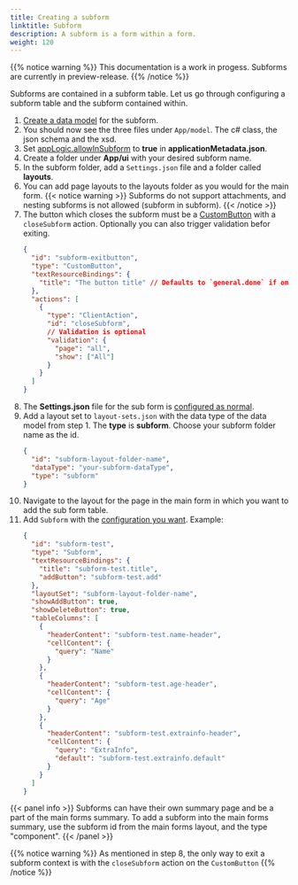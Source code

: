 ```yaml
---
title: Creating a subform
linktitle: Subform
description: A subform is a form within a form.
weight: 120
---
```


{{% notice warning  %}}
This documentation is a work in progess. Subforms are currently in preview-release.
{{% /notice %}}

Subforms are contained in a subform table. Let us go through configuring a subform table and the subform contained within.

1. [Create a data model](../../../app/development/data/data-modeling) for the subform.
2. You should now see the three files under `App/model`. The c# class, the json schema and the xsd.
3. Set [appLogic.allowInSubform](../../../api/models/app-metadata/#applicationlogic) to **true** in **applicationMetadata.json**.
4. Create a folder under **App/ui** with your desired subform name.
5. In the subform folder, add a `Settings.json` file and a folder called **layouts**.
6. You can add page layouts to the layouts folder as you would for the main form.
   {{< notice warning >}}
   Subforms do not support attachments, and nesting subforms is not allowed (subform in subform).
   {{< /notice >}}
7. The button which closes the subform must be a [CustomButton](../../reference/ux/components/custombutton) with a `closeSubform` action. Optionally you can also trigger validation befor exiting.
   ```json
   {
     "id": "subform-exitbutton",
     "type": "CustomButton",
     "textResourceBindings": {
       "title": "The button title" // Defaults to `general.done` if omitted
     },
     "actions": [
       {
         "type": "ClientAction",
         "id": "closeSubform",
         // Validation is optional
         "validation": {
           "page": "all",
           "show": ["All"]
         }
       }
     ]
   }
   ```
8. The **Settings.json** file for the sub form is [configured as normal](../../../app/development/ux/pages/#settings).
9. Add a layout set to `layout-sets.json` with the data type of the data model from step 1. The **type** is **subform**. Choose your subform folder name as the id.
   ```json
   {
     "id": "subform-layout-folder-name",
     "dataType": "your-subform-dataType",
     "type": "subform"
   }
   ```
10. Navigate to the layout for the page in the main form in which you want to add the sub form table.
11. Add `Subform` with the [configuration you want](../../reference/subform/config-options/). Example:
    ```json
    {
      "id": "subform-test",
      "type": "Subform",
      "textResourceBindings": {
        "title": "subform-test.title",
        "addButton": "subform-test.add"
      },
      "layoutSet": "subform-layout-folder-name",
      "showAddButton": true,
      "showDeleteButton": true,
      "tableColumns": [
        {
          "headerContent": "subform-test.name-header",
          "cellContent": {
            "query": "Name"
          }
        },
        {
          "headerContent": "subform-test.age-header",
          "cellContent": {
            "query": "Age"
          }
        },
        {
          "headerContent": "subform-test.extrainfo-header",
          "cellContent": {
            "query": "ExtraInfo",
            "default": "subform-test.extrainfo.default"
          }
        }
      ]
    }
    ```

{{< panel info >}}
Subforms can have their own summary page and be a part of the main forms summary.
To add a subform into the main forms summary, use the subform id from the main forms layout, and the type "component".
{{< /panel >}}

{{% notice warning  %}}
As mentioned in step 8, the only way to exit a subform context is with the `closeSubform` action on the `CustomButton`
{{% /notice  %}}
